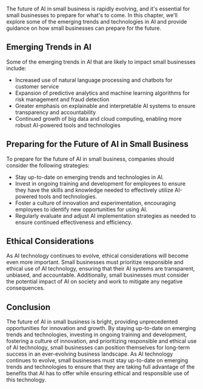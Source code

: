 
The future of AI in small business is rapidly evolving, and it's essential for small businesses to prepare for what's to come. In this chapter, we'll explore some of the emerging trends and technologies in AI and provide guidance on how small businesses can prepare for the future.

Emerging Trends in AI
---------------------

Some of the emerging trends in AI that are likely to impact small businesses include:

* Increased use of natural language processing and chatbots for customer service
* Expansion of predictive analytics and machine learning algorithms for risk management and fraud detection
* Greater emphasis on explainable and interpretable AI systems to ensure transparency and accountability
* Continued growth of big data and cloud computing, enabling more robust AI-powered tools and technologies

Preparing for the Future of AI in Small Business
------------------------------------------------

To prepare for the future of AI in small business, companies should consider the following strategies:

* Stay up-to-date on emerging trends and technologies in AI.
* Invest in ongoing training and development for employees to ensure they have the skills and knowledge needed to effectively utilize AI-powered tools and technologies.
* Foster a culture of innovation and experimentation, encouraging employees to identify new opportunities for using AI.
* Regularly evaluate and adjust AI implementation strategies as needed to ensure continued effectiveness and efficiency.

Ethical Considerations
----------------------

As AI technology continues to evolve, ethical considerations will become even more important. Small businesses must prioritize responsible and ethical use of AI technology, ensuring that their AI systems are transparent, unbiased, and accountable. Additionally, small businesses must consider the potential impact of AI on society and work to mitigate any negative consequences.

Conclusion
----------

The future of AI in small business is bright, providing unprecedented opportunities for innovation and growth. By staying up-to-date on emerging trends and technologies, investing in ongoing training and development, fostering a culture of innovation, and prioritizing responsible and ethical use of AI technology, small businesses can position themselves for long-term success in an ever-evolving business landscape. As AI technology continues to evolve, small businesses must stay up-to-date on emerging trends and technologies to ensure that they are taking full advantage of the benefits that AI has to offer while ensuring ethical and responsible use of this technology.
